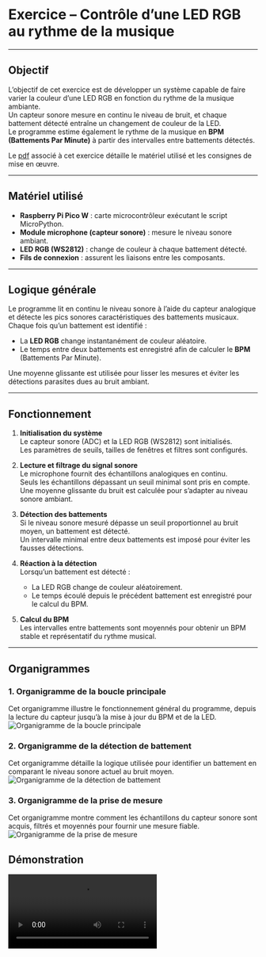 # Exercice – Contrôle d’une LED RGB au rythme de la musique

---

## Objectif

L’objectif de cet exercice est de développer un système capable de faire varier la couleur d’une LED RGB en fonction du rythme de la musique ambiante.  
Un capteur sonore mesure en continu le niveau de bruit, et chaque battement détecté entraîne un changement de couleur de la LED.  
Le programme estime également le rythme de la musique en **BPM (Battements Par Minute)** à partir des intervalles entre battements détectés.

Le [pdf](./Exercice4.pdf) associé à cet exercice détaille le matériel utilisé et les consignes de mise en œuvre.

---

## Matériel utilisé

- **Raspberry Pi Pico W** : carte microcontrôleur exécutant le script MicroPython.  
- **Module microphone (capteur sonore)** : mesure le niveau sonore ambiant.  
- **LED RGB (WS2812)** : change de couleur à chaque battement détecté.  
- **Fils de connexion** : assurent les liaisons entre les composants.  

---

## Logique générale

Le programme lit en continu le niveau sonore à l’aide du capteur analogique et détecte les pics sonores caractéristiques des battements musicaux.  
Chaque fois qu’un battement est identifié :
- La **LED RGB** change instantanément de couleur aléatoire.  
- Le temps entre deux battements est enregistré afin de calculer le **BPM** (Battements Par Minute).  

Une moyenne glissante est utilisée pour lisser les mesures et éviter les détections parasites dues au bruit ambiant.

---

## Fonctionnement

1. **Initialisation du système**  
   Le capteur sonore (ADC) et la LED RGB (WS2812) sont initialisés.  
   Les paramètres de seuils, tailles de fenêtres et filtres sont configurés.  

2. **Lecture et filtrage du signal sonore**  
   Le microphone fournit des échantillons analogiques en continu.  
   Seuls les échantillons dépassant un seuil minimal sont pris en compte.  
   Une moyenne glissante du bruit est calculée pour s’adapter au niveau sonore ambiant.  

3. **Détection des battements**  
   Si le niveau sonore mesuré dépasse un seuil proportionnel au bruit moyen, un battement est détecté.  
   Un intervalle minimal entre deux battements est imposé pour éviter les fausses détections.  

4. **Réaction à la détection**  
   Lorsqu’un battement est détecté :
   - La LED RGB change de couleur aléatoirement.  
   - Le temps écoulé depuis le précédent battement est enregistré pour le calcul du BPM.  

5. **Calcul du BPM**  
   Les intervalles entre battements sont moyennés pour obtenir un BPM stable et représentatif du rythme musical.

---

## Organigrammes

### 1. Organigramme de la boucle principale
Cet organigramme illustre le fonctionnement général du programme, depuis la lecture du capteur jusqu’à la mise à jour du BPM et de la LED.  
![Organigramme de la boucle principale](./boucle_principale.png)

### 2. Organigramme de la détection de battement
Cet organigramme détaille la logique utilisée pour identifier un battement en comparant le niveau sonore actuel au bruit moyen.  
![Organigramme de la détection de battement](./detection_battement.png)

### 3. Organigramme de la prise de mesure
Cet organigramme montre comment les échantillons du capteur sonore sont acquis, filtrés et moyennés pour fournir une mesure fiable.  
![Organigramme de la prise de mesure](./prise_mesure.png)


## Démonstration

![Vidéo de démonstration](./Demonstration.mp4)
